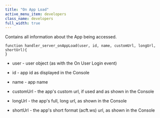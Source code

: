 ```yaml
---
title: "On App Load"
active_menu_item: developers
class_name: developers
full_width: true
---
```



Contains all information about the App being accessed.

    function handler_server_onAppLoad(user, id, name, customUrl, longUrl, shortUrl){
    }
   

 - user - user object (as with the On User Login event)

 - id - app id as displayed in the Console

 - name - app name

 - customUrl - the app's custom url, if used and as shown in the Console

 - longUrl - the app's full, long url, as shown in the Console

 - shortUrl - the app's short format (acft.ws) url, as shown in the Console

